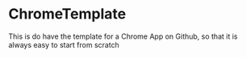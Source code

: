 ChromeTemplate
==============

This is do have the template for a Chrome App on Github, so that it is always easy to start from scratch
